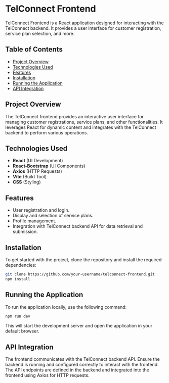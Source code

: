 # TelConnect Frontend

TelConnect Frontend is a React application designed for interacting with the TelConnect backend. It provides a user interface for customer registration, service plan selection, and more.

## Table of Contents

- [Project Overview](#project-overview)
- [Technologies Used](#technologies-used)
- [Features](#features)
- [Installation](#installation)
- [Running the Application](#running-the-application)
- [API Integration](#api-integration)

## Project Overview

The TelConnect frontend provides an interactive user interface for managing customer registrations, service plans, and other functionalities. It leverages React for dynamic content and integrates with the TelConnect backend to perform various operations.

## Technologies Used

- **React** (UI Development)
- **React-Bootstrap** (UI Components)
- **Axios** (HTTP Requests)
- **Vite** (Build Tool)
- **CSS** (Styling)

## Features

- User registration and login.
- Display and selection of service plans.
- Profile management.
- Integration with TelConnect backend API for data retrieval and submission.

## Installation

To get started with the project, clone the repository and install the required dependencies:

```bash
git clone https://github.com/your-username/telconnect-frontend.git
npm install
```

## Running the Application

To run the application locally, use the following command:

```bash
npm run dev
```

This will start the development server and open the application in your default browser.

## API Integration

The frontend communicates with the TelConnect backend API. Ensure the backend is running and configured correctly to interact with the frontend. The API endpoints are defined in the backend and integrated into the frontend using Axios for HTTP requests.
